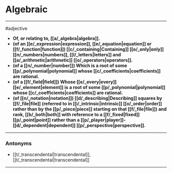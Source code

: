 # Algebraic
---
#adjective
- **Of, or relating to, [[a/_algebra|algebra]].**
- **(of an [[e/_expression|expression]], [[e/_equation|equation]] or [[f/_function|function]]) [[c/_containing|Containing]] [[o/_only|only]] [[n/_numbers|numbers]], [[l/_letters|letters]] and [[a/_arithmetic|arithmetic]] [[o/_operators|operators]].**
- **(of a [[n/_number|number]]) Which is a root of some [[p/_polynomial|polynomial]] whose [[c/_coefficients|coefficients]] are rational.**
- **(of a [[f/_field|field]]) Whose [[e/_every|every]] [[e/_element|element]] is a root of some [[p/_polynomial|polynomial]] whose [[c/_coefficients|coefficients]] are rational.**
- **(of [[n/_notation|notation]]) [[d/_describing|Describing]] squares by [[f/_file|file]] (referred to in [[i/_intrinsic|intrinsic]] [[o/_order|order]] rather than by the [[p/_piece|piece]] starting on that [[f/_file|file]]) and rank, [[b/_both|both]] with reference to a [[f/_fixed|fixed]] [[p/_point|point]] rather than a [[p/_player|player]]-[[d/_dependent|dependent]] [[p/_perspective|perspective]].**
---
### Antonyms
- [[t/_transcendental|transcendental]], [[t/_transcendental|transcendental]]
---
